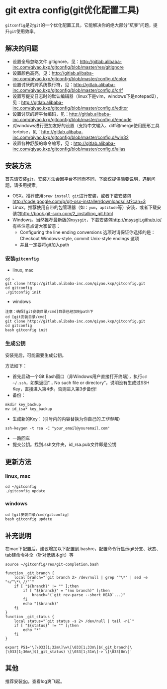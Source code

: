 # git extra config(git优化配置工具)

`gitconfig`是对`git`的一个优化配置工具，它能解决你的绝大部分“坑爹”问题，提升`git`使用效率。

## 解决的问题

  - 设置全局忽略文件.gitignore，见：http://gitlab.alibaba-inc.com/qiyao.kxp/gitconfig/blob/master/res/gitignore
  - 设置颜色高亮，见：http://gitlab.alibaba-inc.com/qiyao.kxp/gitconfig/blob/master/config.d/color
  - 设置讨厌的跨系统换行符，见：http://gitlab.alibaba-inc.com/qiyao.kxp/gitconfig/blob/master/config.d/crlf
  - 设置写提交日志时的默认编辑器（linux下是vim，windows下是notepad2），见：http://gitlab.alibaba-inc.com/qiyao.kxp/gitconfig/blob/master/config.d/editor
  - 设置讨厌的跨平台编码，见：http://gitlab.alibaba-inc.com/qiyao.kxp/gitconfig/blob/master/config.d/encode
  - 对windows进行更加友好的设置（支持中文输入、diff和merge使用图形工具tortoise，见：http://gitlab.alibaba-inc.com/qiyao.kxp/gitconfig/blob/master/config.d/win32
  - 设置各种舒服的命令缩写，见：http://gitlab.alibaba-inc.com/qiyao.kxp/gitconfig/blob/master/config.d/alias

## 安装方法

首先请安装`git`，安装方法会因平台不同而不同，下面仅提供简要说明，遇到问题，请多用搜索。

  - OSX。推荐使用`brew install git`进行安装，或者下载安装包<http://code.google.com/p/git-osx-installer/downloads/list?can=3>
  - Linux。推荐使用自带的包管理器（如：`yum`，`aptitude`等）安装，或者下载安装包<http://book.git-scm.com/2_installing_git.html>
  - Windows。当然推荐最新版的`msysgit`，下载安装包<http://msysgit.github.io/>有些注意点请大家留意：
    * Configuring the line ending conversions 选项时请保证你选择的是：Checkout Windows-style, commit Unix-style endings 这项
    * 并且一定要将git加入path

### 安装`gitconfig`

  - linux, mac
```
cd ~
git clone http://gitlab.alibaba-inc.com/qiyao.kxp/gitconfig.git
cd gitconfig
./gitconfig init
```
  - windows
```
注意：确保[git安装目录/cmd]目录已经加到path下
cd [git安装目录/cmd]
git clone http://gitlab.alibaba-inc.com/qiyao.kxp/gitconfig.git
cd gitconfig
bash gitconfig init 
```

### 生成公钥

安装完后，可能需要生成公钥。

方法如下：

  - 首先启动一个Git Bash窗口（非Windows用户直接打开终端），执行`cd ~/.ssh`，如果返回“… No such file or directory”，说明没有生成过SSH Key，直接进入第4步。否则进入第3步备份!
  - 备份：
```
mkdir key_backup
mv id_isa* key_backup
```
  - 生成新的Key：（引号内的内容替换为你自己的*工作邮箱*）
```
ssh-keygen -t rsa -C "your_email@youremail.com"
```
  - 一路回车
  - 提交公钥。找到.ssh文件夹，id_rsa.pub文件即是公钥

## 更新方法

### linux, mac

```
cd ~/gitconfig
./gitconfig update
```

### windows

```
cd [git安装目录/cmd/gitconfig]
bash gitconfig update
```

## 补充说明

在mac下配置后，建议增加以下配置到.bashrc，配置命令行显示git分支、状态、tab建命令补全（针对低版本git）等

```
source ~/gitconfig/res/git-completion.bash

function _git_branch {
    local branch="`git branch 2> /dev/null | grep "^\*" | sed -e "s/^\*\ //"`"
    if [ "${branch}" != "" ];then
        if [ "${branch}" = "(no branch)" ];then
            branch="(`git rev-parse --short HEAD`...)"
        fi
        echo "($branch)"
    fi
}
function _git_status {
    local status="`git status -s 2> /dev/null | tail -n1`"
    if [ "${status}" != "" ];then
        echo "*"
    fi
}
                                                     
export PS1='\[\033[1;32m\]\w\[\033[1;33m\]$(_git_branch)\[\033[1;36m\]$(_git_status) \[\033[1;31m\]-> \[\033[0m\]'
```

## 其他

推荐安装[tig](https://github.com/jonas/tig)，查看log爽飞起。